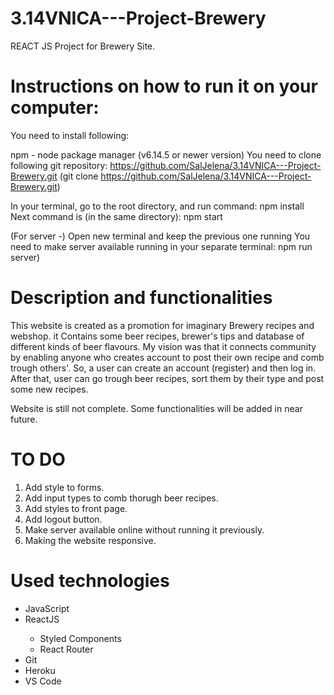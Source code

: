 # 3.14VNICA---Project-Brewery
REACT JS Project for Brewery Site.

# Instructions on how to run it on your computer:
You need to install following:

npm - node package manager (v6.14.5 or newer version)
You need to clone following git repository: https://github.com/SalJelena/3.14VNICA---Project-Brewery.git (git clone https://github.com/SalJelena/3.14VNICA---Project-Brewery.git)

In your terminal, go to the root directory, and run command: npm install
Next command is (in the same directory): npm start


(For server -) Open new terminal and keep the previous one running
You need to make server available running in your separate terminal: npm run server)

# Description and functionalities
This website is created as a promotion for imaginary Brewery recipes and webshop. it Contains some beer recipes, brewer's tips and database of different kinds of beer flavours.
My vision was that it connects community by enabling anyone who creates account to post their own recipe and comb trough others'. So, a user can create an account (register) and then log in. After that, user can go trough beer recipes, sort them by their type and post some new recipes.

Website is still not complete. Some functionalities will be added in near future.

# TO DO
1. Add style to forms.
2. Add input types to comb thorugh beer recipes.
3. Add styles to front page.
4. Add logout button.
5. Make server available online without running it previously.
6. Making the website responsive.

# Used technologies

<ul>
<li> JavaScript </li>
<li> ReactJS </li>
<ul>
  <li> Styled Components</li>
  <li> React Router </li>
  </ul>
<li> Git</li>
<li> Heroku</li>
<li> VS Code</li>
  </ul>

